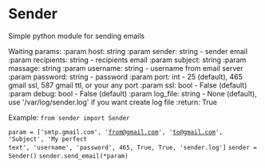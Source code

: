 # Sender
Simple python module for sending emails

Waiting params:
    :param host: string
    :param sender: string - sender email
    :param recipients: string - recipients email
    :param subject: string
    :param massage: string
    :param username: string - username from email server
    :param password: string - password
    :param port: int - 25 (default), 465 gmail ssl, 587 gmail ttl, or your any port
    :param ssl: bool - False (default)
    :param debug: bool - False (default)
    :param log_file: string - None (default), use '/var/log/sender.log' if you want create log file
    :return: True

Example:
<code>from sender import Sender</code>

<code>param = ['smtp.gmail.com',
         'from@gmail.com',
         'to@gmail.com',
         'Subject',
         'My perfect text',
         'username',
         'password',
         465,
         True,
         True,
         'sender.log']</code>
<code>sender = Sender()</code>
<code>sender.send_email(*param)</code>

